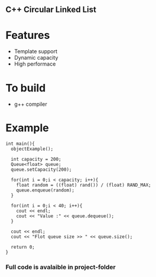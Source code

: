 ## C++ Circular Linked List

# Features

- Template support
- Dynamic capacity
- High performace

# To build
 - g++ compiler

# Example
```
int main(){
  objectExample();
  
  int capacity = 200;
  Queue<float> queue;
  queue.setCapacity(200);

  for(int i = 0;i < capacity; i++){
    float random = ((float) rand()) / (float) RAND_MAX;
    queue.enqueue(random);
  }

  for(int i = 0;i < 40; i++){
    cout << endl;
    cout << "Value :" << queue.dequeue(); 
  }

  cout << endl;
  cout << "Flot queue size >> " << queue.size();
  
  return 0;
}
```

### Full code is avalaible in project-folder

